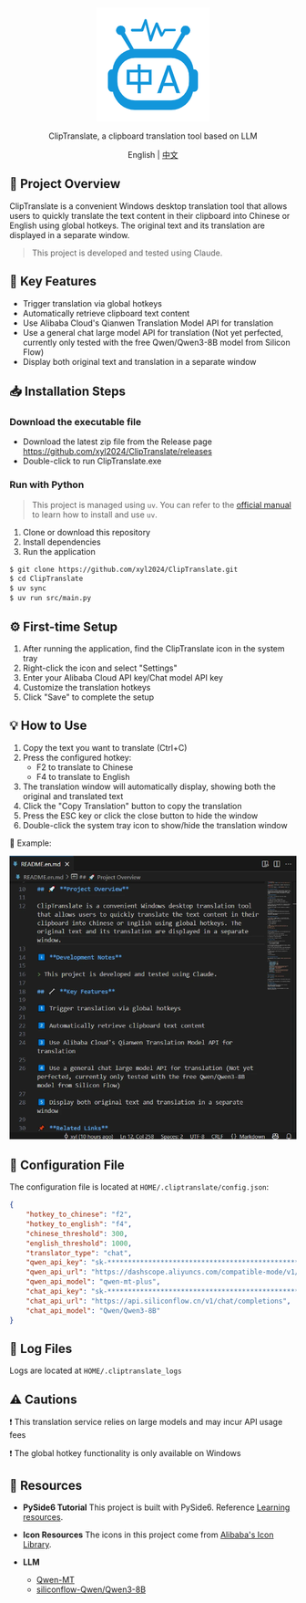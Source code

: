 <p align="center">
  <img width="200px" height="200px" src="assets/app_icon.png" />
</p>

<p align="center">ClipTranslate, a clipboard translation tool based on LLM</p>

<p align="center">English | <a href="README.md">中文</a></p>


## 🚀 **Project Overview**

ClipTranslate is a convenient Windows desktop translation tool that allows users to quickly translate the text content in their clipboard into Chinese or English using global hotkeys. The original text and its translation are displayed in a separate window.

> This project is developed and tested using Claude.

## 🔧 **Key Features**

- Trigger translation via global hotkeys
- Automatically retrieve clipboard text content
- Use Alibaba Cloud's Qianwen Translation Model API for translation
- Use a general chat large model API for translation (Not yet perfected, currently only tested with the free Qwen/Qwen3-8B model from Silicon Flow)
- Display both original text and translation in a separate window

## 📥 **Installation Steps**

### Download the executable file

- Download the latest zip file from the Release page https://github.com/xyl2024/ClipTranslate/releases
- Double-click to run ClipTranslate.exe

### Run with Python 

> This project is managed using `uv`. You can refer to the [official manual](https://docs.astral.sh/uv/) to learn how to install and use `uv`.

1. Clone or download this repository
2. Install dependencies
3. Run the application

```bash
$ git clone https://github.com/xyl2024/ClipTranslate.git
$ cd ClipTranslate
$ uv sync
$ uv run src/main.py
```

## ⚙️ **First-time Setup**

1. After running the application, find the ClipTranslate icon in the system tray
2. Right-click the icon and select "Settings"
3. Enter your Alibaba Cloud API key/Chat model API key
4. Customize the translation hotkeys
5. Click "Save" to complete the setup

## 💡 **How to Use**

1. Copy the text you want to translate (Ctrl+C)
2. Press the configured hotkey:  
   - F2 to translate to Chinese  
   - F4 to translate to English
3. The translation window will automatically display, showing both the original and translated text
4. Click the "Copy Translation" button to copy the translation
5. Press the ESC key or click the close button to hide the window
6. Double-click the system tray icon to show/hide the translation window

🎥 Example:

![](assets/usage.webp)


## 📂 **Configuration File**

The configuration file is located at `HOME/.cliptranslate/config.json`:

```json
{
    "hotkey_to_chinese": "f2",
    "hotkey_to_english": "f4",
    "chinese_threshold": 300,
    "english_threshold": 1000,
    "translator_type": "chat",
    "qwen_api_key": "sk-************************************************",
    "qwen_api_url": "https://dashscope.aliyuncs.com/compatible-mode/v1/chat/completions",
    "qwen_api_model": "qwen-mt-plus",
    "chat_api_key": "sk-************************************************",
    "chat_api_url": "https://api.siliconflow.cn/v1/chat/completions",
    "chat_api_model": "Qwen/Qwen3-8B"
}
```

## 📝 **Log Files**

Logs are located at `HOME/.cliptranslate_logs`

## ⚠️ **Cautions**

❗ This translation service relies on large models and may incur API usage fees

❗ The global hotkey functionality is only available on Windows

## 🎨 **Resources**

- **PySide6 Tutorial**
This project is built with PySide6. Reference [Learning resources](https://www.pythonguis.com/tutorials/pyside6-creating-your-first-window/).

- **Icon Resources**
The icons in this project come from [Alibaba's Icon Library](https://www.iconfont.cn/).

- **LLM**
  - [Qwen-MT](https://help.aliyun.com/zh/model-studio/machine-translation)
  - [siliconflow-Qwen/Qwen3-8B](https://cloud.siliconflow.cn/models?target=Qwen/Qwen3-8B)